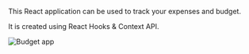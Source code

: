 This React application can be used to track your expenses and budget.

It is created using React Hooks & Context API.

![Budget app](https://github.com/pranay-24/budget/assets/98065802/48499c03-54e7-42ac-b5cf-3ef347e50fdb)
